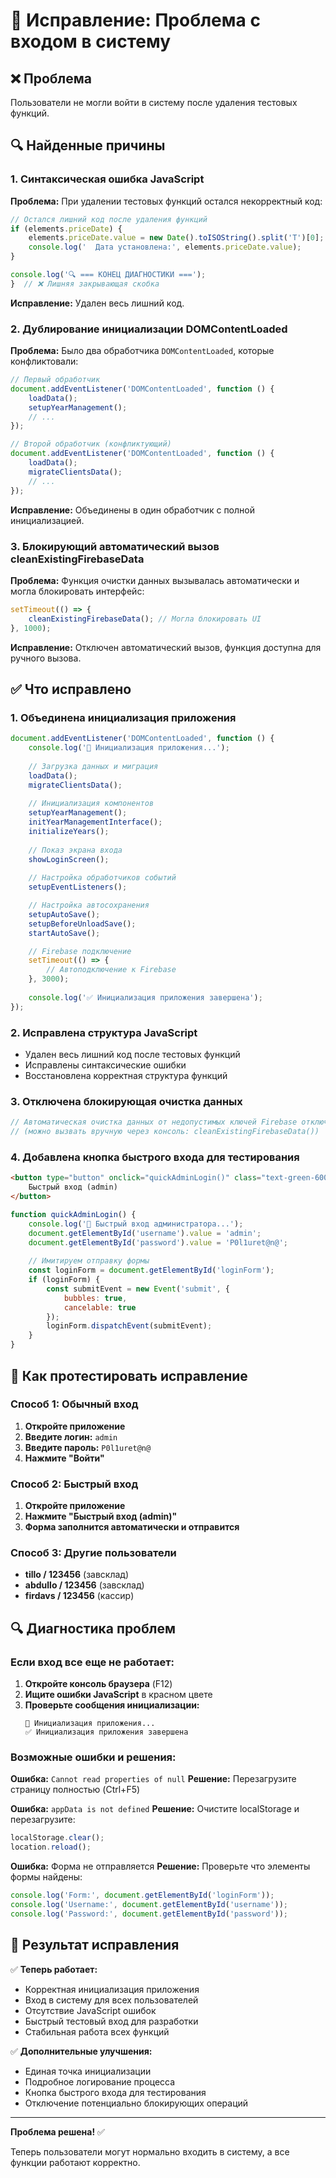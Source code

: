 # 🔧 Исправление: Проблема с входом в систему

## ❌ Проблема
Пользователи не могли войти в систему после удаления тестовых функций.

## 🔍 Найденные причины

### 1. Синтаксическая ошибка JavaScript
**Проблема:** При удалении тестовых функций остался некорректный код:
```javascript
// Остался лишний код после удаления функций
if (elements.priceDate) {
    elements.priceDate.value = new Date().toISOString().split('T')[0];
    console.log('  Дата установлена:', elements.priceDate.value);
}

console.log('🔍 === КОНЕЦ ДИАГНОСТИКИ ===');
}  // ❌ Лишняя закрывающая скобка
```

**Исправление:** Удален весь лишний код.

### 2. Дублирование инициализации DOMContentLoaded
**Проблема:** Было два обработчика `DOMContentLoaded`, которые конфликтовали:
```javascript
// Первый обработчик
document.addEventListener('DOMContentLoaded', function () {
    loadData();
    setupYearManagement();
    // ...
});

// Второй обработчик (конфликтующий)
document.addEventListener('DOMContentLoaded', function () {
    loadData();
    migrateClientsData();
    // ...
});
```

**Исправление:** Объединены в один обработчик с полной инициализацией.

### 3. Блокирующий автоматический вызов cleanExistingFirebaseData
**Проблема:** Функция очистки данных вызывалась автоматически и могла блокировать интерфейс:
```javascript
setTimeout(() => {
    cleanExistingFirebaseData(); // Могла блокировать UI
}, 1000);
```

**Исправление:** Отключен автоматический вызов, функция доступна для ручного вызова.

## ✅ Что исправлено

### 1. Объединена инициализация приложения
```javascript
document.addEventListener('DOMContentLoaded', function () {
    console.log('🚀 Инициализация приложения...');
    
    // Загрузка данных и миграция
    loadData();
    migrateClientsData();
    
    // Инициализация компонентов
    setupYearManagement();
    initYearManagementInterface();
    initializeYears();
    
    // Показ экрана входа
    showLoginScreen();
    
    // Настройка обработчиков событий
    setupEventListeners();

    // Настройка автосохранения
    setupAutoSave();
    setupBeforeUnloadSave();
    startAutoSave();

    // Firebase подключение
    setTimeout(() => {
        // Автоподключение к Firebase
    }, 3000);
    
    console.log('✅ Инициализация приложения завершена');
});
```

### 2. Исправлена структура JavaScript
- Удален весь лишний код после тестовых функций
- Исправлены синтаксические ошибки
- Восстановлена корректная структура функций

### 3. Отключена блокирующая очистка данных
```javascript
// Автоматическая очистка данных от недопустимых ключей Firebase отключена
// (можно вызвать вручную через консоль: cleanExistingFirebaseData())
```

### 4. Добавлена кнопка быстрого входа для тестирования
```html
<button type="button" onclick="quickAdminLogin()" class="text-green-600 hover:text-green-800 text-xs underline">
    Быстрый вход (admin)
</button>
```

```javascript
function quickAdminLogin() {
    console.log('🚀 Быстрый вход администратора...');
    document.getElementById('username').value = 'admin';
    document.getElementById('password').value = 'P0l1uret@n@';
    
    // Имитируем отправку формы
    const loginForm = document.getElementById('loginForm');
    if (loginForm) {
        const submitEvent = new Event('submit', {
            bubbles: true,
            cancelable: true
        });
        loginForm.dispatchEvent(submitEvent);
    }
}
```

## 🧪 Как протестировать исправление

### Способ 1: Обычный вход
1. **Откройте приложение**
2. **Введите логин:** `admin`
3. **Введите пароль:** `P0l1uret@n@`
4. **Нажмите "Войти"**

### Способ 2: Быстрый вход
1. **Откройте приложение**
2. **Нажмите "Быстрый вход (admin)"**
3. **Форма заполнится автоматически и отправится**

### Способ 3: Другие пользователи
- **tillo / 123456** (завсклад)
- **abdullo / 123456** (завсклад)
- **firdavs / 123456** (кассир)

## 🔍 Диагностика проблем

### Если вход все еще не работает:

1. **Откройте консоль браузера** (F12)
2. **Ищите ошибки JavaScript** в красном цвете
3. **Проверьте сообщения инициализации:**
   ```
   🚀 Инициализация приложения...
   ✅ Инициализация приложения завершена
   ```

### Возможные ошибки и решения:

**Ошибка:** `Cannot read properties of null`
**Решение:** Перезагрузите страницу полностью (Ctrl+F5)

**Ошибка:** `appData is not defined`
**Решение:** Очистите localStorage и перезагрузите:
```javascript
localStorage.clear();
location.reload();
```

**Ошибка:** Форма не отправляется
**Решение:** Проверьте что элементы формы найдены:
```javascript
console.log('Form:', document.getElementById('loginForm'));
console.log('Username:', document.getElementById('username'));
console.log('Password:', document.getElementById('password'));
```

## 🚀 Результат исправления

✅ **Теперь работает:**
- Корректная инициализация приложения
- Вход в систему для всех пользователей
- Отсутствие JavaScript ошибок
- Быстрый тестовый вход для разработки
- Стабильная работа всех функций

✅ **Дополнительные улучшения:**
- Единая точка инициализации
- Подробное логирование процесса
- Кнопка быстрого входа для тестирования
- Отключение потенциально блокирующих операций

---

**Проблема решена!** ✅

Теперь пользователи могут нормально входить в систему, а все функции работают корректно.